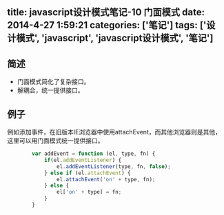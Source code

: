 title: javascript设计模式笔记-10 门面模式
date: 2014-4-27 1:59:21
categories: ['笔记']
tags: ['设计模式', 'javascript', 'javascript设计模式', '笔记']
---

## 简述
* 门面模式简化了复杂接口。
* 解耦合，统一提供接口。

<!-- more -->

## 例子
例如添加事件，在旧版本IE浏览器中使用attachEvent，而其他浏览器则是其他，这里可以用门面模式统一提供接口。
```javascript
        var addEvent = function (el, type, fn) {
            if(el.addEventListener) {
                el.addEventListener(type, fn, false);
            } else if (el.attachEvent) {
                el.attachEvent('on' + type, fn);
            } else {
                el['on' + type] = fn;
            }
        }
```

